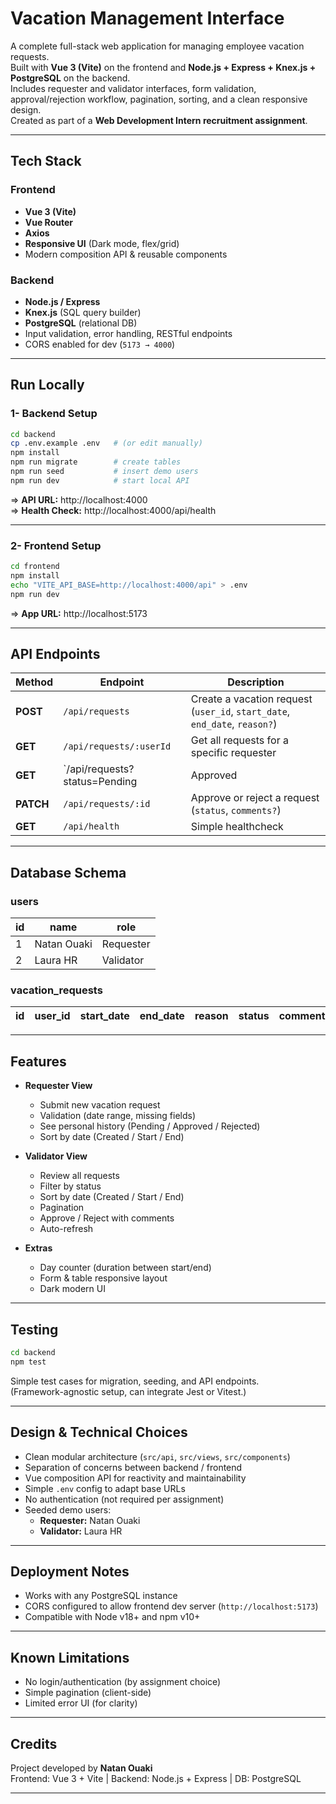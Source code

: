 # Vacation Management Interface

A complete full-stack web application for managing employee vacation requests.  
Built with **Vue 3 (Vite)** on the frontend and **Node.js + Express + Knex.js + PostgreSQL** on the backend.  
Includes requester and validator interfaces, form validation, approval/rejection workflow, pagination, sorting, and a clean responsive design.  
Created as part of a **Web Development Intern recruitment assignment**.

---

## Tech Stack

### Frontend
- **Vue 3 (Vite)**
- **Vue Router**
- **Axios**
- **Responsive UI** (Dark mode, flex/grid)
- Modern composition API & reusable components

### Backend
- **Node.js / Express**
- **Knex.js** (SQL query builder)
- **PostgreSQL** (relational DB)
- Input validation, error handling, RESTful endpoints
- CORS enabled for dev (`5173 → 4000`)

---

## Run Locally

### 1- Backend Setup
```bash
cd backend
cp .env.example .env   # (or edit manually)
npm install
npm run migrate        # create tables
npm run seed           # insert demo users
npm run dev            # start local API
```

=> **API URL:** http://localhost:4000  
=> **Health Check:** http://localhost:4000/api/health

---

### 2- Frontend Setup
```bash
cd frontend
npm install
echo "VITE_API_BASE=http://localhost:4000/api" > .env
npm run dev
```

=> **App URL:** http://localhost:5173

---

## API Endpoints

| Method | Endpoint | Description |
|--------|-----------|-------------|
| **POST** | `/api/requests` | Create a vacation request (`user_id`, `start_date`, `end_date`, `reason?`) |
| **GET** | `/api/requests/:userId` | Get all requests for a specific requester |
| **GET** | `/api/requests?status=Pending|Approved|Rejected` | Get all requests (for validator) |
| **PATCH** | `/api/requests/:id` | Approve or reject a request (`status`, `comments?`) |
| **GET** | `/api/health` | Simple healthcheck |


---

## Database Schema

### users
| id | name | role |
|----|------|------|
| 1 | Natan Ouaki | Requester |
| 2 | Laura HR | Validator |

### vacation_requests
| id | user_id | start_date | end_date | reason | status | comments | created_at |
|----|----------|-------------|-----------|---------|----------|-----------|-------------|

---

## Features

- **Requester View**
  - Submit new vacation request  
  - Validation (date range, missing fields)
  - See personal history (Pending / Approved / Rejected)
  - Sort by date (Created / Start / End)


- **Validator View**
  - Review all requests
  - Filter by status
  - Sort by date (Created / Start / End)
  - Pagination
  - Approve / Reject with comments
  - Auto-refresh

- **Extras**
  - Day counter (duration between start/end)
  - Form & table responsive layout
  - Dark modern UI  

---

## Testing
```bash
cd backend
npm test
```

Simple test cases for migration, seeding, and API endpoints.  
(Framework-agnostic setup, can integrate Jest or Vitest.)

---

## Design & Technical Choices

- Clean modular architecture (`src/api`, `src/views`, `src/components`)
- Separation of concerns between backend / frontend
- Vue composition API for reactivity and maintainability
- Simple `.env` config to adapt base URLs
- No authentication (not required per assignment)
- Seeded demo users:
  - **Requester:** Natan Ouaki  
  - **Validator:** Laura HR

---

## Deployment Notes

- Works with any PostgreSQL instance
- CORS configured to allow frontend dev server (`http://localhost:5173`)
- Compatible with Node v18+ and npm v10+

---

## Known Limitations
- No login/authentication (by assignment choice)
- Simple pagination (client-side)
- Limited error UI (for clarity)

---

## Credits
Project developed by **Natan Ouaki**  
Frontend: Vue 3 + Vite | Backend: Node.js + Express | DB: PostgreSQL

---
